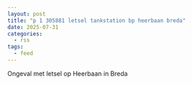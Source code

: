 ```yaml
---
layout: post
title: "p 1 305881 letsel tankstation bp heerbaan breda"
date: 2025-07-31
categories: 
  - rss
tags: 
  - feed
---
```


Ongeval met letsel op Heerbaan in Breda
